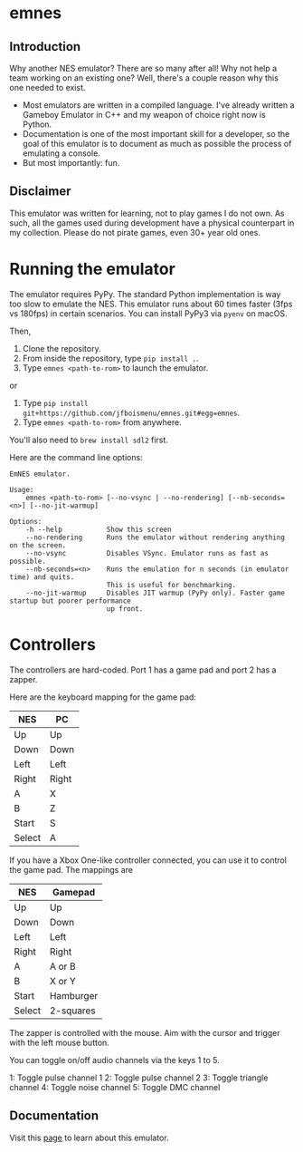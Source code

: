 # emnes

## Introduction

Why another NES emulator? There are so many after all! Why not help a team working on an existing one? Well, there's a couple reason why this one needed to exist.

- Most emulators are written in a compiled language. I've already written a Gameboy Emulator in C++ and my weapon of choice right now is Python.
- Documentation is one of the most important skill for a developer, so the goal of this emulator is to document as much as possible the process of emulating a console.
- But most importantly: fun.

## Disclaimer

This emulator was written for learning, not to play games I do not own. As such, all the games used during development have a physical counterpart in my collection. Please do not pirate games, even 30+ year old ones.

# Running the emulator

The emulator requires PyPy. The standard Python implementation is way too slow to emulate the NES. This emulator runs about 60 times faster (3fps vs 180fps) in certain scenarios. You can install PyPy3 via `pyenv` on macOS.

Then,

1. Clone the repository.
2. From inside the repository, type `pip install .`.
3. Type `emnes <path-to-rom>` to launch the emulator.

or

1. Type `pip install git+https://github.com/jfboismenu/emnes.git#egg=emnes`.
2. Type `emnes <path-to-rom>` from anywhere.

You'll also need to `brew install sdl2` first.

Here are the command line options:

```
EmNES emulator.

Usage:
    emnes <path-to-rom> [--no-vsync | --no-rendering] [--nb-seconds=<n>] [--no-jit-warmup]

Options:
    -h --help           Show this screen
    --no-rendering      Runs the emulator without rendering anything on the screen.
    --no-vsync          Disables VSync. Emulator runs as fast as possible.
    --nb-seconds=<n>    Runs the emulation for n seconds (in emulator time) and quits.
                        This is useful for benchmarking.
    --no-jit-warmup     Disables JIT warmup (PyPy only). Faster game startup but poorer performance
                        up front.
```

# Controllers

The controllers are hard-coded. Port 1 has a game pad and port 2 has a zapper.

Here are the keyboard mapping for the game pad:

| NES    | PC    |
|--------|-------|
| Up     | Up    |
| Down   | Down  |
| Left   | Left  |
| Right  | Right |
| A      | X     |
| B      | Z     |
| Start  | S     |
| Select | A     |

If you have a Xbox One-like controller connected, you can use it to control the game pad. The mappings are

| NES    | Gamepad    |
|--------|------------|
| Up     | Up         |
| Down   | Down       |
| Left   | Left       |
| Right  | Right      |
| A      | A or B     |
| B      | X or Y     |
| Start  | Hamburger  |
| Select | 2-squares  |

The zapper is controlled with the mouse. Aim with the cursor and trigger with the left mouse button.

You can toggle on/off audio channels via the keys 1 to 5.

1: Toggle pulse channel 1
2: Toggle pulse channel 2
3: Toggle triangle channel
4: Toggle noise channel
5: Toggle DMC channel

## Documentation

Visit this [page](docs/README.md) to learn about this emulator.
